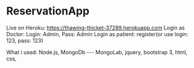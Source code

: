 # ReservationApp

Live on Heroku: https://thawing-thicket-37289.herokuapp.com
Login as Doctor: Login: Admin, Pass: Admin
Login as patient: register(or use login: 123, pass: 123)

What i used: 
Node.js, 
MongoDb  --- MongoLab,
jquery,
bootstrap 3,
html,
css,



